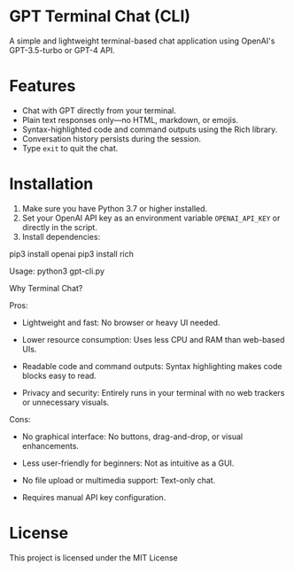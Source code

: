 # GPT Terminal Chat (CLI)

A simple and lightweight terminal-based chat application using OpenAI's GPT-3.5-turbo or GPT-4 API.

# Features

- Chat with GPT directly from your terminal.
- Plain text responses only—no HTML, markdown, or emojis.
- Syntax-highlighted code and command outputs using the Rich library.
- Conversation history persists during the session.
- Type `exit` to quit the chat.

# Installation

1. Make sure you have Python 3.7 or higher installed.
2. Set your OpenAI API key as an environment variable `OPENAI_API_KEY` or directly in the script.
3. Install dependencies: 

pip3 install openai
pip3 install rich

Usage: python3 gpt-cli.py

Why Terminal Chat?

Pros:

   - Lightweight and fast: No browser or heavy UI needed.

   - Lower resource consumption: Uses less CPU and RAM than web-based UIs.

   - Readable code and command outputs: Syntax highlighting makes code blocks easy to read.

   - Privacy and security: Entirely runs in your terminal with no web trackers or unnecessary visuals.

Cons:

   - No graphical interface: No buttons, drag-and-drop, or visual enhancements.

   - Less user-friendly for beginners: Not as intuitive as a GUI.

   - No file upload or multimedia support: Text-only chat.

   - Requires manual API key configuration.

# License

This project is licensed under the MIT License

